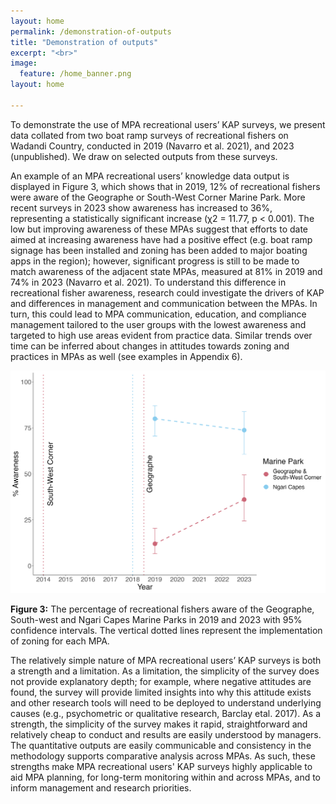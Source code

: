 ```yaml
---
layout: home
permalink: /demonstration-of-outputs
title: "Demonstration of outputs"
excerpt: "<br>"
image:
  feature: /home_banner.png
layout: home

---
```


To demonstrate the use of MPA recreational users’ KAP surveys, we present data collated from two boat ramp surveys of recreational fishers on Wadandi Country, conducted in 2019 (Navarro et al. 2021), and 2023 (unpublished). We draw on selected outputs from these surveys. 

An example of an MPA recreational users’ knowledge data output is displayed in Figure 3, which shows that in 2019, 12% of recreational fishers were aware of the Geographe or South-West Corner Marine Park. More recent surveys in 2023 show awareness has increased to 36%, representing a statistically significant increase (χ2 = 11.77, p &lt; 0.001). The low but improving awareness of these MPAs suggest that efforts to date aimed at increasing awareness have had a positive effect (e.g. boat ramp signage has been installed and zoning has been added to major boating apps in the region); however, significant progress is still to be made to match awareness of the adjacent state MPAs, measured at 81% in 2019 and 74% in 2023 (Navarro et al. 2021). To understand this difference in recreational fisher awareness, research could investigate the drivers of KAP and differences in management and communication between the MPAs. In turn, this could lead to MPA communication, education, and compliance management tailored to the user groups with the lowest awareness and targeted to high use areas evident from practice data. Similar trends over time can be inferred about changes in attitudes towards zoning and practices in MPAs as well (see examples in Appendix 6).

![alt_text](images/figures/figure_3.png)

**Figure 3:** The percentage of recreational fishers aware of the Geographe, South-west and Ngari Capes Marine Parks in 2019 and 2023 with 95% confidence intervals. The vertical dotted lines represent the implementation of zoning for each MPA.

The relatively simple nature of MPA recreational users’ KAP surveys is both a strength and a limitation. As a limitation, the simplicity of the survey does not provide explanatory depth; for example, where negative attitudes are found, the survey will provide limited insights into why this attitude exists and other research tools will need to be deployed to understand underlying causes (e.g., psychometric or qualitative research, Barclay etal. 2017). As a strength, the simplicity of the survey makes it rapid, straightforward and relatively cheap to conduct and results are easily understood by managers. The quantitative outputs are easily communicable and consistency in the methodology supports comparative analysis across MPAs. As such, these strengths make MPA recreational users' KAP surveys highly applicable to aid MPA planning, for long-term monitoring within and across MPAs, and to inform management and research priorities. 
